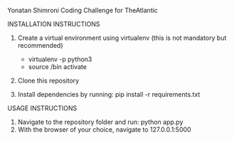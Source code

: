 Yonatan Shimroni
Coding Challenge for TheAtlantic


INSTALLATION INSTRUCTIONS


1. Create a virtual environment using virtualenv (this is not mandatory but recommended)
    - virtualenv -p python3 <virtualenv name>
    - source <path to virtualenv>/bin activate

2. Clone this repository
3. Install dependencies by running:  pip install -r requirements.txt


USAGE INSTRUCTIONS


1. Navigate to the repository folder and run: python app.py
2. With the browser of your choice, navigate to 127.0.0.1:5000